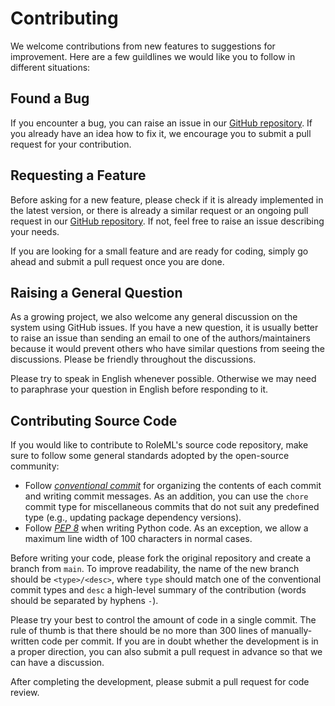 # Contributing

We welcome contributions from new features to suggestions for improvement. Here are a few guildlines we would like you to follow in different situations:

## Found a Bug

If you encounter a bug, you can raise an issue in our [GitHub repository](https://github.com/mrtan-ys/RoleML). If you already have an idea how to fix it, we encourage you to submit a pull request for your contribution.

## Requesting a Feature

Before asking for a new feature, please check if it is already implemented in the latest version, or there is already a similar request or an ongoing pull request in our [GitHub repository](https://github.com/mrtan-ys/RoleML). If not, feel free to raise an issue describing your needs.

If you are looking for a small feature and are ready for coding, simply go ahead and submit a pull request once you are done.

## Raising a General Question

As a growing project, we also welcome any general discussion on the system using GitHub issues. If you have a new question, it is usually better to raise an issue than sending an email to one of the authors/maintainers because it would prevent others who have similar questions from seeing the discussions. Please be friendly throughout the discussions.

Please try to speak in English whenever possible. Otherwise we may need to paraphrase your question in English before responding to it.

## Contributing Source Code

If you would like to contribute to RoleML's source code repository, make sure to follow some general standards adopted by the open-source community:

* Follow _[conventional commit](https://www.conventionalcommits.org/en/v1.0.0/)_ for organizing the contents of each commit and writing commit messages. As an addition, you can use the `chore` commit type for miscellaneous commits that do not suit any predefined type (e.g., updating package dependency versions).
* Follow _[PEP 8](https://peps.python.org/pep-0008/)_ when writing Python code. As an exception, we allow a maximum line width of 100 characters in normal cases.

Before writing your code, please fork the original repository and create a branch from `main`. To improve readability, the name of the new branch should be `<type>/<desc>`, where `type` should match one of the conventional commit types and `desc` a high-level summary of the contribution (words should be separated by hyphens `-`).

Please try your best to control the amount of code in a single commit. The rule of thumb is that there should be no more than 300 lines of manually-written code per commit. If you are in doubt whether the development is in a proper direction, you can also submit a pull request in advance so that we can have a discussion.

After completing the development, please submit a pull request for code review.
